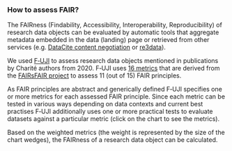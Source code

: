 ### How to assess FAIR?

The FAIRness (Findability, Accessibility, Interoperability, Reproducibility) of research data objects can be evaluated by automatic tools that aggregate metadata embedded in the data (landing) page or retrieved from other services (e.g. [DataCite content negotiation](https://support.datacite.org/docs/datacite-content-resolver) or [re3data](https://www.re3data.org)).

We used [F‑UJI](https://www.f-uji.net/index.php?action=home) to assess research data objects mentioned in publications by Charité authors from 2020. F‑UJI uses [16 metrics](https://zenodo.org/record/4081213#.Yi8yWC8w1pQ) that are derived from the [FAIRsFAIR project](https://www.fairsfair.eu) to assess 11 (out of 15) FAIR principles.

As FAIR principles are abstract and generically defined F‑UJI specifies one or more metrics for each assessed FAIR principle. Since each metric can be tested in various ways depending on data contexts and current best practises F‑UJI additionally uses one or more practical tests to evaluate datasets against a particular metric (click on the chart to see the metrics).

Based on the weighted metrics (the weight is represented by the size of the chart wedges), the FAIRness of a research data object can be calculated.

<!---The FAIRness (Findability, Accessibility, Interoperability, Reproducibility) of research data objects can be evaluated by automatic tools that aggregate metadata embedded in the data (landing) page or retrieved from a persistent identifier provider (e.g. [DataCite content negotiation](https://support.datacite.org/docs/datacite-content-resolver)) and other services (e.g. [re3data](https://www.re3data.org)).-->

<!---For example, FAIR principle 'F1 — (Meta)data are assigned a globally unique and persistent identifier)' is evaluated by the two metrics 'FsF-F1-01D — (Data is assigned a globally unique identifier)' and 'FsF-F1-02D — (Data is assigned a persistent identifier)', which in turn can be assigned one or more practical tests such as 'Identifier is resolvable and follows a defined unique identifier syntax (IRI, URL)'.--> 

<!---In order for a research data object to be reused, it — and the hosting data repository — must meet certain quality criteria that ensure it is <a href = 'https://www.go-fair.org/fair-principles/'>FAIR — Findable, Accessible, Interoperable, and Reusable</a>.For this purpose the data must be stored together with detailed metadata that must conform to a defined standard.In addition, datasets are easier to reuse if the corresponding metadata is machine-readable and uses a standardized vocabulary.--> 


